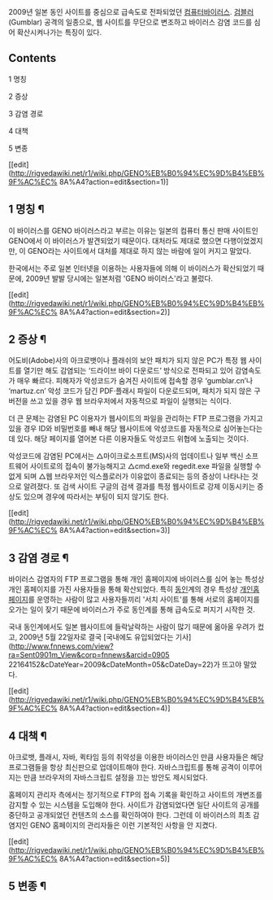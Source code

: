 2009년 일본 동인 사이트를 중심으로 급속도로 전파되었던 [컴퓨터바이러스](%EC%95%85%EC%84%B1%EC%BD%94%EB%93%9C.md).
[검블러](%EA%B2%80%EB%B8%94%EB%9F%AC.md)(Gumblar) 공격의 일종으로, 웹 사이트를 무단으로 변조하고
바이러스 감염 코드를 심어 확산시켜나가는 특징이 있다.

## Contents

    

1 명칭

2 증상

3 감염 경로

4 대책

5 변종

[[edit](http://rigvedawiki.net/r1/wiki.php/GENO%EB%B0%94%EC%9D%B4%EB%9F%AC%EC%
8A%A4?action=edit&section=1)]

## 1 명칭 ¶

이 바이러스를 GENO 바이러스라고 부르는 이유는 일본의 컴퓨터 통신 판매 사이트인 GENO에서 이 바이러스가 발견되었기 때문이다. 대처라도
제대로 했으면 다행이었겠지만, 이 GENO라는 사이트에서 대처를 제대로 하지 않는 바람에 일이 커지고 말았다.

  

한국에서는 주로 일본 인터넷을 이용하는 사용자들에 의해 이 바이러스가 확산되었기 때문에, 2009년 발발 당시에는 일본처럼 'GENO
바이러스'라고 불렀다.

[[edit](http://rigvedawiki.net/r1/wiki.php/GENO%EB%B0%94%EC%9D%B4%EB%9F%AC%EC%
8A%A4?action=edit&section=2)]

## 2 증상 ¶

어도비(Adobe)사의 아크로뱃이나 플래쉬의 보안 패치가 되지 않은 PC가 특정 웹 사이트를 열기만 해도 감염되는 ‘드라이브 바이 다운로드’
방식으로 전파되고 있어 감염속도가 매우 빠르다. 피해자가 악성코드가 숨겨진 사이트에 접속할 경우 ‘gumblar.cn’나
‘martuz.cn’ 악성 코드가 담긴 PDF·플래시 파일이 다운로드되며, 패치가 되지 않은 구버전을 쓰고 있을 경우 웹 브라우저에서
자동적으로 파일이 실행되는 식이다.

  

더 큰 문제는 감염된 PC 이용자가 웹사이트의 파일을 관리하는 FTP 프로그램을 가지고 있을 경우 ID와 비밀번호를 빼내 해당 웹사이트에
악성코드를 자동적으로 심어놓는다는 데 있다. 해당 페이지를 열어본 다른 이용자들도 악성코드 위협에 노출되는 것이다.

  

악성코드에 감염된 PC에서는 △마이크로소프트(MS)사의 업데이트나 일부 백신 소프트웨어 사이트로의 접속이 불가능해지고 △cmd.exe와
regedit.exe 파일을 실행할 수 없게 되며 △웹 브라우저인 익스플로러가 이유없이 종료되는 등의 증상이 나타나는 것으로 알려졌다. 또
검색 사이트 구글의 검색 결과를 특정 웹사이트로 강제 이동시키는 증상도 있으며 경우에 따라서는 부팅이 되지 않기도 한다.

[[edit](http://rigvedawiki.net/r1/wiki.php/GENO%EB%B0%94%EC%9D%B4%EB%9F%AC%EC%
8A%A4?action=edit&section=3)]

## 3 감염 경로 ¶

바이러스 감염자의 FTP 프로그램을 통해 개인 홈페이지에 바이러스를 심어 놓는 특성상 개인 홈페이지를 가진 사용자들을 통해 확산되었다. 특히
[동인](%EB%8F%99%EC%9D%B8.md)계의 경우 특성상 [개인홈페이지](%EA%B0%9C%EC%9D%B8%20%ED%99%88%ED%8E%98%EC%9D%B4%EC%A7%80.md)를 운영하는
사람이 많고 사용자들끼리 '서치 사이트'를 통해 서로의 홈페이지를 오가는 일이 잦기 때문에 바이러스가 주로 동인계를 통해 급속도로 퍼지기
시작한 것.

  

국내 동인계에서도 일본 웹사이트에 들락날락하는 사람이 많기 때문에 옮아올 우려가 컸고, 2009년 5월 22일자로 결국 [국내에도
유입되었다는 기사](http://www.fnnews.com/view?ra=Sent0901m_View&corp=fnnews&arcid=0905
22164152&cDateYear=2009&cDateMonth=05&cDateDay=22)가 뜨고야 말았다.

[[edit](http://rigvedawiki.net/r1/wiki.php/GENO%EB%B0%94%EC%9D%B4%EB%9F%AC%EC%
8A%A4?action=edit&section=4)]

## 4 대책 ¶

아크로뱃, 플래시, 자바, 퀵타임 등의 취약성을 이용한 바이러스인 만큼 사용자들은 해당 프로그램들을 항상 최신판으로 업데이트해야 한다.
자바스크립트를 통해 공격이 이루어지는 만큼 브라우저의 자바스크립트 설정을 끄는 방안도 제시되었다.

  

홈페이지 관리자 측에서는 정기적으로 FTP의 접속 기록을 확인하고 사이트의 개변조를 감지할 수 있는 시스템을 도입해야 한다. 사이트가
감염되었다면 일단 사이트의 공개를 중단하고 공개되었던 컨텐츠의 소스를 확인하여야 한다. 그런데 이 바이러스의 최초 감염지인 GENO
홈페이지의 관리자들은 이런 기본적인 사항을 안 지켰다.

[[edit](http://rigvedawiki.net/r1/wiki.php/GENO%EB%B0%94%EC%9D%B4%EB%9F%AC%EC%
8A%A4?action=edit&section=5)]

## 5 변종 ¶

